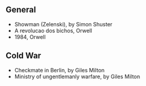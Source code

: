 ## General
- Showman (Zelenski), by Simon Shuster
- A revolucao dos bichos, Orwell
- 1984, Orwell

## Cold War
- Checkmate in Berlin, by Giles Milton
- Ministry of ungentlemanly warfare, by Giles Milton
